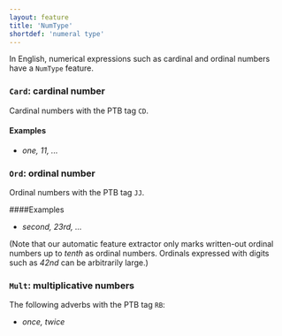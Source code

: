 ```yaml
---
layout: feature
title: 'NumType'
shortdef: 'numeral type'
---
```


In English, numerical expressions such as cardinal and ordinal numbers have a `NumType` feature. 

### `Card`: cardinal number

Cardinal numbers with the PTB tag `CD`.

#### Examples

* _one, 11, ..._

### `Ord`: ordinal number

Ordinal numbers with the PTB tag `JJ`.

####Examples

* _second, 23rd, ..._

(Note that our automatic feature extractor only marks written-out ordinal numbers up to _tenth_ as ordinal numbers. Ordinals expressed with digits such as _42nd_ can be arbitrarily large.)

### `Mult`: multiplicative numbers

The following adverbs with the PTB tag `RB`:

* _once, twice_


<!-- Interlanguage links updated Út zář 29 20:43:03 CEST 2020 -->
